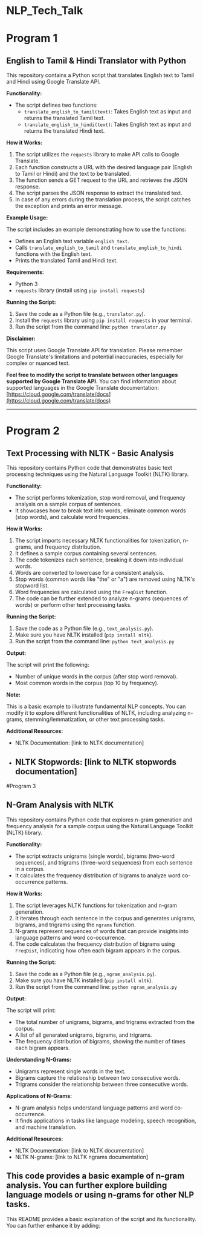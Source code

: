 # NLP_Tech_Talk
# Program 1
## English to Tamil & Hindi Translator with Python

This repository contains a Python script that translates English text to Tamil and Hindi using Google Translate API.

**Functionality:**

* The script defines two functions:
    * `translate_english_to_tamil(text)`: Takes English text as input and returns the translated Tamil text.
    * `translate_english_to_hindi(text)`: Takes English text as input and returns the translated Hindi text.

**How it Works:**

1. The script utilizes the `requests` library to make API calls to Google Translate.
2. Each function constructs a URL with the desired language pair (English to Tamil or Hindi) and the text to be translated.
3. The function sends a GET request to the URL and retrieves the JSON response.
4. The script parses the JSON response to extract the translated text.
5. In case of any errors during the translation process, the script catches the exception and prints an error message.

**Example Usage:**

The script includes an example demonstrating how to use the functions:

* Defines an English text variable `english_text`.
* Calls `translate_english_to_tamil` and `translate_english_to_hindi` functions with the English text.
* Prints the translated Tamil and Hindi text.

**Requirements:**

* Python 3
* `requests` library (install using `pip install requests`)

**Running the Script:**

1. Save the code as a Python file (e.g., `translator.py`).
2. Install the `requests` library using `pip install requests` in your terminal.
3. Run the script from the command line: `python translator.py`

**Disclaimer:**

This script uses Google Translate API for translation.  Please remember Google Translate's limitations and potential inaccuracies, especially for complex or nuanced text.

**Feel free to modify the script to translate between other languages supported by Google Translate API.** You can find information about supported languages in the Google Translate documentation: [https://cloud.google.com/translate/docs](https://cloud.google.com/translate/docs)

----------------------------------------------------------------------------------------------------------------------

# Program 2
## Text Processing with NLTK - Basic Analysis

This repository contains Python code that demonstrates basic text processing techniques using the Natural Language Toolkit (NLTK) library.

**Functionality:**

* The script performs tokenization, stop word removal, and frequency analysis on a sample corpus of sentences.
* It showcases how to break text into words, eliminate common words (stop words), and calculate word frequencies.

**How it Works:**

1. The script imports necessary NLTK functionalities for tokenization, n-grams, and frequency distribution.
2. It defines a sample corpus containing several sentences.
3. The code tokenizes each sentence, breaking it down into individual words.
4. Words are converted to lowercase for a consistent analysis.
5. Stop words (common words like "the" or "a") are removed using NLTK's stopword list.
6. Word frequencies are calculated using the `FreqDist` function.
7. The code can be further extended to analyze n-grams (sequences of words) or perform other text processing tasks.

**Running the Script:**

1. Save the code as a Python file (e.g., `text_analysis.py`).
2. Make sure you have NLTK installed (`pip install nltk`).
3. Run the script from the command line: `python text_analysis.py`

**Output:**

The script will print the following:

* Number of unique words in the corpus (after stop word removal).
* Most common words in the corpus (top 10 by frequency).

**Note:**

This is a basic example to illustrate fundamental NLP concepts. You can modify it to explore different functionalities of NLTK, including analyzing n-grams, stemming/lemmatization, or other text processing tasks.

**Additional Resources:**

* NLTK Documentation: [link to NLTK documentation]
* NLTK Stopwords: [link to NLTK stopwords documentation]
   -----------------------------------------------------------------------------------------------------------------------
#Program 3

## N-Gram Analysis with NLTK

This repository contains Python code that explores n-gram generation and frequency analysis for a sample corpus using the Natural Language Toolkit (NLTK) library.

**Functionality:**

* The script extracts unigrams (single words), bigrams (two-word sequences), and trigrams (three-word sequences) from each sentence in a corpus.
* It calculates the frequency distribution of bigrams to analyze word co-occurrence patterns.

**How it Works:**

1. The script leverages NLTK functions for tokenization and n-gram generation.
2. It iterates through each sentence in the corpus and generates unigrams, bigrams, and trigrams using the `ngrams` function.
3. N-grams represent sequences of words that can provide insights into language patterns and word co-occurrence.
4. The code calculates the frequency distribution of bigrams using `FreqDist`, indicating how often each bigram appears in the corpus.

**Running the Script:**

1. Save the code as a Python file (e.g., `ngram_analysis.py`).
2. Make sure you have NLTK installed (`pip install nltk`).
3. Run the script from the command line: `python ngram_analysis.py`

**Output:**

The script will print:

* The total number of unigrams, bigrams, and trigrams extracted from the corpus.
* A list of all generated unigrams, bigrams, and trigrams.
* The frequency distribution of bigrams, showing the number of times each bigram appears.

**Understanding N-Grams:**

* Unigrams represent single words in the text.
* Bigrams capture the relationship between two consecutive words.
* Trigrams consider the relationship between three consecutive words.

**Applications of N-Grams:**

* N-gram analysis helps understand language patterns and word co-occurrence.
* It finds applications in tasks like language modeling, speech recognition, and machine translation.

**Additional Resources:**

* NLTK Documentation: [link to NLTK documentation]
* NLTK N-grams: [link to NLTK ngrams documentation]

This code provides a basic example of n-gram analysis. You can further explore building language models or using n-grams for other NLP tasks.
---------------------------------------------------------------------------------------------------------------------

This README provides a basic explanation of the script and its functionality. You can further enhance it by adding:

